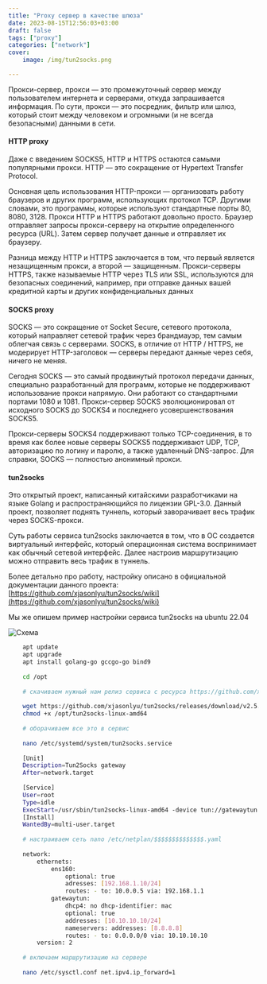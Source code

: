 ```yaml
---
title: "Proxy сервер в качестве шлюза"
date: 2023-08-15T12:56:03+03:00
draft: false
tags: ["proxy"]
categories: ["network"]
cover:
    image: /img/tun2socks.png

---
```


Прокси-сервер, прокси — это промежуточный сервер между пользователем интернета и серверами, откуда запрашивается информация. По сути, прокси — это посредник, фильтр или шлюз, который стоит между человеком и огромными (и не всегда безопасными) данными в сети.

#### HTTP proxy

Даже с введением SOCKS5, HTTP и HTTPS остаются самыми популярными прокси. HTTP — это сокращение от Hypertext Transfer Protocol.

Основная цель использования HTTP-прокси — организовать работу браузеров и других программ, использующих протокол TCP. Другими словами, это программы, которые используют стандартные порты 80, 8080, 3128. Прокси HTTP и HTTPS работают довольно просто. Браузер отправляет запросы прокси-серверу на открытие определенного ресурса (URL). Затем сервер получает данные и отправляет их браузеру.

Разница между HTTP и HTTPS заключается в том, что первый является незащищенным прокси, а второй — защищенным. Прокси-серверы HTTPS, также называемые HTTP через TLS или SSL, используются для безопасных соединений, например, при отправке данных вашей кредитной карты и других конфиденциальных данных

#### SOCKS proxy

SOCKS — это сокращение от Socket Secure, сетевого протокола, который направляет сетевой трафик через брандмауэр, тем самым облегчая связь с серверами. SOCKS, в отличие от HTTP / HTTPS, не модерирует HTTP-заголовок — серверы передают данные через себя, ничего не меняя.

Сегодня SOCKS — это самый продвинутый протокол передачи данных, специально разработанный для программ, которые не поддерживают использование прокси напрямую. Они работают со стандартными портами 1080 и 1081. Прокси-сервер SOCKS эволюционировал от исходного SOCKS до SOCKS4 и последнего усовершенствования SOCKS5.

Прокси-серверы SOCKS4 поддерживают только TCP-соединения, в то время как более новые серверы SOCKS5 поддерживают UDP, TCP, авторизацию по логину и паролю, а также удаленный DNS-запрос. Для справки, SOCKS — полностью анонимный прокси.

#### tun2socks

Это открытый проект, написанный китайскими разработчиками на языке Golang и распространяющийся по лицензии GPL-3.0. Данный проект, позволяет поднять туннель, который заворачивает весь трафик через SOCKS-прокси.

Суть работы сервиса tun2socks заключается в том, что в ОС создается виртуальный интерфейс, который операционная система воспринимает как обычный сетевой интерфейс. Далее настроив маршрутизацию можно отправить весь трафик в туннель.

Более детально про работу, настройку описано в официальной документации данного проекта: [https://github.com/xjasonlyu/tun2socks/wiki](https://github.com/xjasonlyu/tun2socks/wiki)

Мы же опишем пример настройки сервиса tun2socks на ubuntu 22.04

![Схема](/img/tun2socks.png#center)

```bash
    apt update 
    apt upgrade 
    apt install golang-go gccgo-go bind9 
    
    cd /opt 
    
    # скачиваем нужный нам релиз сервиса с ресурса https://github.com/xjasonlyu/tun2socks/releases 
    
    wget https://github.com/xjasonlyu/tun2socks/releases/download/v2.5.0/tun2socks-linux-amd64.zip unzip tun2socks-linux-amd64.zip 
    chmod +x /opt/tun2socks-linux-amd64 
    
    # оборачиваем все это в сервис 
    
    nano /etc/systemd/system/tun2socks.service  
    
    [Unit] 
    Description=Tun2Socks gateway 
    After=network.target  
    
    [Service] 
    User=root 
    Type=idle  
    ExecStart=/usr/sbin/tun2socks-linux-amd64 -device tun://gatewaytun -proxy socks5://10.0.0.5:1080 & sleep 3; ip link set gatewaytun up Restart=on-failure 
    [Install] 
    WantedBy=multi-user.target 
    
    # настраиваем сеть nano /etc/netplan/$$$$$$$$$$$$$$.yaml 
    
    network:  
	    ethernets:  
		    ens160: 
			    optional: true 
			    adresses: [192.168.1.10/24] 
			    routes: - to: 10.0.0.5 via: 192.168.1.1 
		    gatewaytun: 
			    dhcp4: no dhcp-identifier: mac 
			    optional: true 
			    addresses: [10.10.10.10/24] 
			    nameservers: addresses: [8.8.8.8] 
			    routes: - to: 0.0.0.0/0 via: 10.10.10.10 
	    version: 2 
    
    # включаем маршрутизацию на сервере 
    
    nano /etc/sysctl.conf net.ipv4.ip_forward=1
    

```